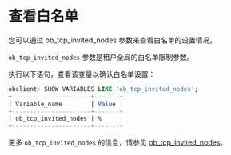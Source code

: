 查看白名单 
==========================

您可以通过 ob_tcp_invited_nodes 参数来查看白名单的设置情况。

`ob_tcp_invited_nodes` 参数是租户全局的白名单限制参数。

执行以下语句，查看该变量以确认白名单设置：

```sql
obclient> SHOW VARIABLES LIKE 'ob_tcp_invited_nodes';
+----------------------+-------+
| Variable_name        | Value |
+----------------------+-------+
| ob_tcp_invited_nodes | %     |
+----------------------+-------+
```



更多 `ob_tcp_invited_nodes` 的信息，请参见 [ob_tcp_invited_nodes](/zh-CN/13.reference-guide-oracle-mode/2.system-variable-1/83.ob_tcp_invited_nodes-1.md)。
